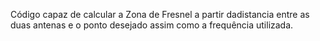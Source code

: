 Código capaz de calcular a Zona de Fresnel a partir dadistancia entre as duas antenas e o ponto desejado assim como a frequência utilizada.
